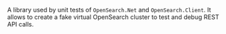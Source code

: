 A library used by unit tests of `OpenSearch.Net` and `OpenSearch.Client`. It allows to create a fake virtual OpenSearch cluster to test and debug REST API calls.
